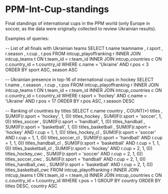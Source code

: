 # PPM-Int-Cup-standings

Final standings of international cups in the PPM world (only Europe in soccer, as the data were originally collected to review Ukrainian results).

Examples of queries: 

-- List of all finals with Ukrainian teams
SELECT 
	t.name teamname
	, r.sport
	, r.season
	, r.cup
	, r.pos
FROM intcup_playoffranking r
INNER JOIN intcup_teams t ON t.team_id = r.team_id
INNER JOIN intcup_countries c ON c.country_id = t.country_id
WHERE c.name = 'Ukraine'
AND r.pos < 3
ORDER BY sport ASC, season ASC

-- Ukrainian presence in top-16 of international cups in hockey
SELECT 
	t.name
	, r.season
	, r.cup
	, r.pos
FROM intcup_playoffranking r
INNER JOIN intcup_teams t ON t.team_id = r.team_id
INNER JOIN intcup_countries c ON c.country_id = t.country_id
WHERE r.sport = 'hockey' AND c.name = 'Ukraine'
AND r.pos < 17
ORDER BY r.pos ASC, r.season DESC

-- Ranking of countries by titles
SELECT 
	c.name country
	, COUNT(\*) titles
	, SUM(IF(r.sport = 'hockey', 1, 0)) titles_hockey
	, SUM(IF(r.sport = 'soccer', 1, 0)) titles_soccer
	, SUM(IF(r.sport = 'handball', 1, 0)) titles_handball
	, SUM(IF(r.sport = 'basketball', 1, 0)) titles_basketball
	, SUM(IF(r.sport = 'hockey' AND r.cup = 1, 1, 0)) titles_hockey_cl
	, SUM(IF(r.sport = 'soccer' AND r.cup = 1, 1, 0)) titles_soccer_cl
	, SUM(IF(r.sport = 'handball' AND r.cup = 1, 1, 0)) titles_handball_cl
	, SUM(IF(r.sport = 'basketball' AND r.cup = 1, 1, 0)) titles_basketball_cl
	, SUM(IF(r.sport = 'hockey' AND r.cup = 2, 1, 0)) titles_hockey_cwc
	, SUM(IF(r.sport = 'soccer' AND r.cup = 2, 1, 0)) titles_soccer_cwc
	, SUM(IF(r.sport = 'handball' AND r.cup = 2, 1, 0)) titles_handball_cwc
	, SUM(IF(r.sport = 'basketball' AND r.cup = 2, 1, 0)) titles_basketball_cwc
FROM intcup_playoffranking r
INNER JOIN intcup_teams t ON t.team_id = r.team_id
INNER JOIN intcup_countries c ON c.country_id = t.country_id
WHERE r.pos = 1
GROUP BY country
ORDER BY titles DESC, country ASC
